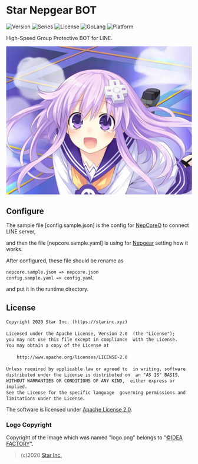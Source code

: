 # Star Nepgear BOT

![Version](https://img.shields.io/badge/v1.0-OpenSource-FFAA33.svg) ![Series](https://img.shields.io/badge/snb-Series-7744FF.svg) ![License](https://img.shields.io/badge/license-Apache--2.0-FF6666.svg) ![GoLang](https://img.shields.io/badge/go->1.13-0066FF.svg) ![Platform](https://img.shields.io/badge/base_on-LINE-11DD00.svg)

High-Speed Group Protective BOT for LINE.

![logo](logo.png)

## Configure

The sample file [config.sample.json] is the config for [NepCoreO](https://github.com/star-inc/NepCoreO) to connect LINE server,

and then the file [nepcore.sample.yaml] is using for [Nepgear](https://github.com/star-inc/star_nepgear_bot) setting how it works.

After configured, these file should be rename as

    nepcore.sample.json => nepcore.json
    config.sample.yaml => config.yaml

and put it in the runtime directory.

## License

    Copyright 2020 Star Inc. (https://starinc.xyz)

    Licensed under the Apache License, Version 2.0  (the "License");
    you may not use this file except in compliance  with the License.
    You may obtain a copy of the License at

        http://www.apache.org/licenses/LICENSE-2.0

    Unless required by applicable law or agreed to  in writing, software
    distributed under the License is distributed on  an "AS IS" BASIS,
    WITHOUT WARRANTIES OR CONDITIONS OF ANY KIND,  either express or implied.
    See the License for the specific language  governing permissions and
    limitations under the License.

The software is licensed under [Apache License 2.0](LICENSE).

### Logo Copyright

Copyright of the Image which was named "logo.png" belongs to "[©IDEA FACTORY](https://www.ideaf.co.jp)".

> (c)2020 [Star Inc.](https://starinc.xyz)
